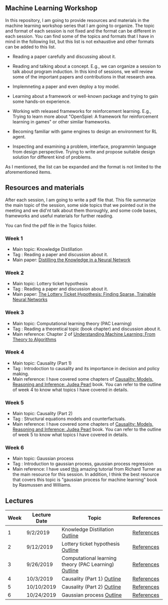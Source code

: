 ## Machine Learning Workshop

In this repository, I am going to provide resources and materials in the machine learning workshop series that I am going to organize.
The topic and format of each session is not fixed and the format can be different in each session. You can find some of the topics and formats
that I have in mind in the following list, but this list is not exhaustive and other formats can be added to this list. 

- Reading a paper carefully and discussing about it.

- Reading and talking about a concept. E.g., we can organize a session to talk about program induction. In this kind of sessions, we will
review some of the important papers and contributions in that research area.

- Implemneting a paper and even deploy a toy model. 

- Learning about a framework or well-known package and trying to gain some hands-on experience.

- Working with released frameworks for reinforcement learning. E.g., Trying to learn more about "OpenSpiel: A framework for reinforcement learning in games"
or other similar frameworks.

- Becoming familiar with game engines to design an environment for RL agent. 

- Inspecting and examining a problem, interface, programmin language from design perspective. Trying to write and propose suitable design
solution for different kind of problems.

As I mentioned, the list can be expanded and the format is not limited to the aforementioned items.

## Resources and materials

After each session, I am going to write a pdf file that. This file summarize the main topic of the session, some side topics that we pointed out in the 
meeting and we did'nt talk about them thoroughly, and some code bases, frameworks and useful materials for further reading. 

You can find the pdf file in the Topics folder.

### Week 1
- Main topic: Knowledge Distillation
- Tag : Reading a paper and discussion about it. 
- Main paper: [Distilling the Knowledge in a Neural Network](https://arxiv.org/abs/1503.02531)

### Week 2
- Main topic: Lottery ticket hypothesis
- Tag : Reading a paper and discussion about it. 
- Main paper: [The Lottery Ticket Hypothesis: Finding Sparse, Trainable Neural Networks](https://arxiv.org/abs/1803.03635)


### Week 3
- Main topic: Computational learning theory (PAC Learning)
- Tag : Reading a theoretical topic (book chapter) and discussion about it. 
- Main reference: Chapter 2 of [Understanding Machine Learning: From Theory to Algorithms](https://www.cs.huji.ac.il/~shais/UnderstandingMachineLearning/understanding-machine-learning-theory-algorithms.pdf)

### Week 4
- Main topic: Causality (Part 1)
- Tag : Introdoction to causality and its importance in decision and policy making. 
- Main reference: I have covered some chapters of [Causality: Models, Reasoning and Inference: Judea Pearl](https://www.amazon.com/Causality-Reasoning-Inference-Judea-Pearl/dp/052189560X) book. You can refer to the outline of week 4 to know what topics I have covered in details. 

### Week 5
- Main topic: Causality (Part 2)
- Tag : Structural equations models and counterfactuals. 
- Main reference: I have covered some chapters of [Causality: Models, Reasoning and Inference: Judea Pearl](https://www.amazon.com/Causality-Reasoning-Inference-Judea-Pearl/dp/052189560X) book. You can refer to the outline of week 5 to know what topics I have covered in details. 

### Week 6
- Main topic: Gaussian process
- Tag : Introduction to gaussian process, gaussian process regression 
- Main reference: I have used [this](https://www.youtube.com/watch?v=92-98SYOdlY) amazing tutorial from Richard Turner as the main resource for this session. 
In addition, I think the best resource that covers this topic is "gaussian process for machine learning" book by Rasmussen and Williams. 



## Lectures

| Week        | Lecture Date           | Topic       |  References                     |
| ---------------|----------------| ------------|---------------------------|
| 1 | 9/2/2019  | Knowledge Distillation [Outline](https://github.com/HFooladi/ml_workshop/blob/master/Topics/01_outline_knowledge%20Distillation.pdf) |  [References](doc/refs.md#week1)  |
| 2 | 9/12/2019  | Lottery ticket hypothesis [Outline](https://github.com/HFooladi/ml_workshop/blob/master/Topics/02_ouline_lottery_ticket_hypothesis.pdf) |  [References](doc/refs.md#week2)  |
| 3 | 9/26/2019  | Computational learning theory (PAC Learning) [Outline](https://github.com/HFooladi/ml_workshop/blob/master/Topics/03_outline_computational_learning_theory.pdf)  |  [References](doc/refs.md#week3)  |
| 4 | 10/3/2019  | Causality (Part 1) [Outline](https://github.com/HFooladi/ml_workshop/blob/master/Topics/04_outline_causality(part1).pdf) |  [References](doc/refs.md#week4)  |
| 5 | 10/10/2019  | Causality (Part 2) [Outline](https://github.com/HFooladi/ml_workshop/blob/master/Topics/05_outline_causality(part2).pdf) |  [References](doc/refs.md#week5)  |
| 6 | 10/24/2019  | Gaussian process [Outline](https://github.com/HFooladi/ml_workshop/blob/master/Topics/06_outline_gaussian_process.pdf) |  [References](doc/refs.md#week6)  |
